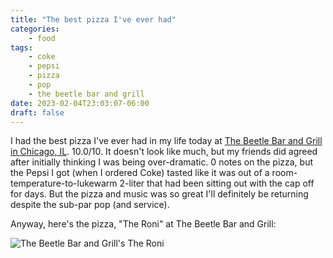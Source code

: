 ```yaml
---
title: "The best pizza I've ever had"
categories:
    - food
tags:
    - coke
    - pepsi
    - pizza
    - pop
    - the beetle bar and grill
date: 2023-02-04T23:03:07-06:00
draft: false
---
```


I had the best pizza I've ever had in my life today at [The Beetle Bar and Grill in Chicago, IL](https://www.thebeetlechicago.com/). 10.0/10. It doesn't look like much, but my friends did agreed after initially thinking I was being over-dramatic. 0 notes on the pizza, but the Pepsi I got (when I ordered Coke) tasted like it was out of a room-temperature-to-lukewarm 2-liter that had been sitting out with the cap off for days. But the pizza and music was so great I'll definitely be returning despite the sub-par pop (and service).

Anyway, here's the pizza, "The Roni" at The Beetle Bar and Grill:

![The Beetle Bar and Grill's The Roni](/images/blog/the-best-pizza-ive-ever-had/pizza.JPG "A pan-crust personal pepperoni pizza")
